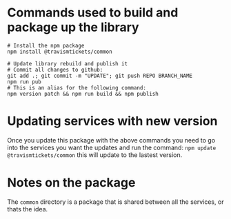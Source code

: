 # Commands used to build and package up the library

```commandline
# Install the npm package
npm install @travismtickets/common

# Update library rebuild and publish it
# Commit all changes to github:
git add .; git commit -m "UPDATE"; git push REPO BRANCH_NAME
npm run pub
# This is an alias for the following command:
npm version patch && npm run build && npm publish
```

# Updating services with new version

Once you update this package with the above commands you need to go into the services you want the updates and run the command: `npm update @travismtickets/common` this will update to the lastest version.

# Notes on the package
The `common` directory is a package that is shared between all the services, or thats the idea.
